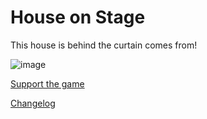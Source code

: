 # House on Stage
This house is behind the curtain comes from!

![image](https://github.com/ranny80/House-on-Stage/assets/26531780/116f1f0a-4c5a-4a35-983c-24a3fbf5d7ba)

[Support the game](https://rannyvuong.itch.io/house-on-stage)

[Changelog](https://github.com/ranny80/House-on-Stage/blob/main/CHANGELOG.md)
